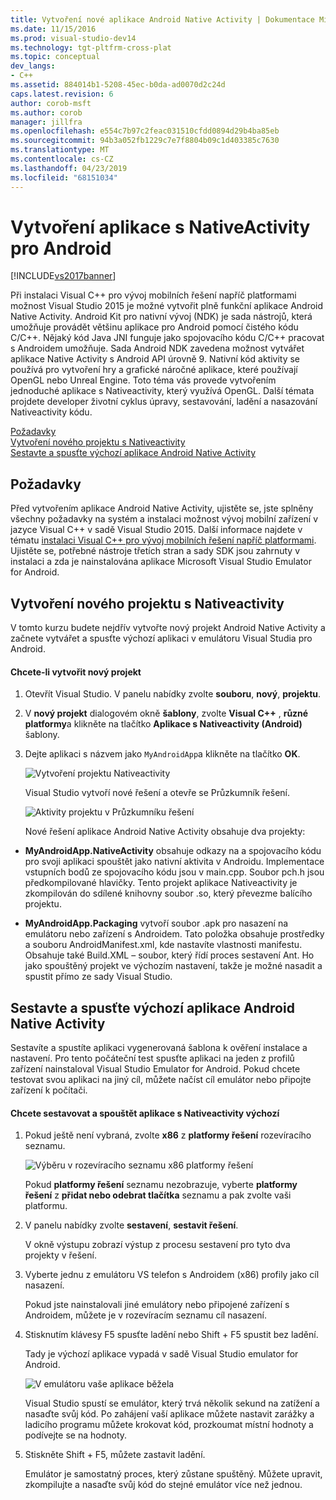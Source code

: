 ```yaml
---
title: Vytvoření nové aplikace Android Native Activity | Dokumentace Microsoftu
ms.date: 11/15/2016
ms.prod: visual-studio-dev14
ms.technology: tgt-pltfrm-cross-plat
ms.topic: conceptual
dev_langs:
- C++
ms.assetid: 884014b1-5208-45ec-b0da-ad0070d2c24d
caps.latest.revision: 6
author: corob-msft
ms.author: corob
manager: jillfra
ms.openlocfilehash: e554c7b97c2feac031510cfdd0894d29b4ba85eb
ms.sourcegitcommit: 94b3a052fb1229c7e7f8804b09c1d403385c7630
ms.translationtype: MT
ms.contentlocale: cs-CZ
ms.lasthandoff: 04/23/2019
ms.locfileid: "68151034"
---
```

# <a name="create-an-android-native-activity-app"></a>Vytvoření aplikace s NativeActivity pro Android
[!INCLUDE[vs2017banner](../includes/vs2017banner.md)]

Při instalaci Visual C++ pro vývoj mobilních řešení napříč platformami možnost Visual Studio 2015 je možné vytvořit plně funkční aplikace Android Native Activity. Android Kit pro nativní vývoj (NDK) je sada nástrojů, která umožňuje provádět většinu aplikace pro Android pomocí čistého kódu C/C++. Nějaký kód Java JNI funguje jako spojovacího kódu C/C++ pracovat s Androidem umožňuje. Sada Android NDK zavedena možnost vytvářet aplikace Native Activity s Android API úrovně 9. Nativní kód aktivity se používá pro vytvoření hry a grafické náročné aplikace, které používají OpenGL nebo Unreal Engine. Toto téma vás provede vytvořením jednoduché aplikace s Nativeactivity, který využívá OpenGL. Další témata projdete developer životní cyklus úpravy, sestavování, ladění a nasazování Nativeactivity kódu.  
  
 [Požadavky](#req)   
 [Vytvoření nového projektu s Nativeactivity](#Create)   
 [Sestavte a spusťte výchozí aplikace Android Native Activity](#BuildHello)  
  
## <a name="req"></a> Požadavky  
 Před vytvořením aplikace Android Native Activity, ujistěte se, jste splněny všechny požadavky na systém a instalaci možnost vývoj mobilní zařízení v jazyce Visual C++ v sadě Visual Studio 2015. Další informace najdete v tématu [instalaci Visual C++ pro vývoj mobilních řešení napříč platformami](../cross-platform/install-visual-cpp-for-cross-platform-mobile-development.md). Ujistěte se, potřebné nástroje třetích stran a sady SDK jsou zahrnuty v instalaci a zda je nainstalována aplikace Microsoft Visual Studio Emulator for Android.  
  
## <a name="Create"></a> Vytvoření nového projektu s Nativeactivity  
 V tomto kurzu budete nejdřív vytvořte nový projekt Android Native Activity a začnete vytvářet a spusťte výchozí aplikaci v emulátoru Visual Studia pro Android.  
  
#### <a name="to-create-a-new-project"></a>Chcete-li vytvořit nový projekt  
  
1. Otevřít Visual Studio. V panelu nabídky zvolte **souboru**, **nový**, **projektu**.  
  
2. V **nový projekt** dialogovém okně **šablony**, zvolte **Visual C++** , **různé platformy**a klikněte na tlačítko  **Aplikace s Nativeactivity (Android)** šablony.  
  
3. Dejte aplikaci s názvem jako `MyAndroidApp`a klikněte na tlačítko **OK**.  
  
    ![Vytvoření projektu Nativeactivity](../cross-platform/media/cppmdd-newproject.PNG "CppMDD_NewProject")  
  
    Visual Studio vytvoří nové řešení a otevře se Průzkumník řešení.  
  
    ![Aktivity projektu v Průzkumníku řešení](../cross-platform/media/cppmdd-rc-na-solutionexp.PNG "CPPMDD_RC_NA_SolutionExp")  
  
   Nové řešení aplikace Android Native Activity obsahuje dva projekty:  
  
- **MyAndroidApp.NativeActivity** obsahuje odkazy na a spojovacího kódu pro svoji aplikaci spouštět jako nativní aktivita v Androidu. Implementace vstupních bodů ze spojovacího kódu jsou v main.cpp. Soubor pch.h jsou předkompilované hlavičky. Tento projekt aplikace Nativeactivity je zkompilován do sdílené knihovny soubor .so, který převezme balícího projektu.  
  
- **MyAndroidApp.Packaging** vytvoří soubor .apk pro nasazení na emulátoru nebo zařízení s Androidem. Tato položka obsahuje prostředky a souboru AndroidManifest.xml, kde nastavíte vlastnosti manifestu. Obsahuje také Build.XML – soubor, který řídí proces sestavení Ant. Ho jako spouštěný projekt ve výchozím nastavení, takže je možné nasadit a spustit přímo ze sady Visual Studio.  
  
## <a name="BuildHello"></a> Sestavte a spusťte výchozí aplikace Android Native Activity  
 Sestavíte a spustíte aplikaci vygenerovaná šablona k ověření instalace a nastavení. Pro tento počáteční test spusťte aplikaci na jeden z profilů zařízení nainstaloval Visual Studio Emulator for Android. Pokud chcete testovat svou aplikaci na jiný cíl, můžete načíst cíl emulátor nebo připojte zařízení k počítači.  
  
#### <a name="to-build-and-run-the-default-native-activity-app"></a>Chcete sestavovat a spouštět aplikace s Nativeactivity výchozí  
  
1. Pokud ještě není vybraná, zvolte **x86** z **platformy řešení** rozevíracího seznamu.  
  
     ![Výběru v rozevíracího seznamu x86 platformy řešení](../cross-platform/media/cppmdd-rc-na-solution-x86.png "CPPMDD_RC_NA_Solution_x86")  
  
     Pokud **platformy řešení** seznamu nezobrazuje, vyberte **platformy řešení** z **přidat nebo odebrat tlačítka** seznamu a pak zvolte vaši platformu.  
  
2. V panelu nabídky zvolte **sestavení**, **sestavit řešení**.  
  
     V okně výstupu zobrazí výstup z procesu sestavení pro tyto dva projekty v řešení.  
  
3. Vyberte jednu z emulátoru VS telefon s Androidem (x86) profily jako cíl nasazení.  
  
     Pokud jste nainstalovali jiné emulátory nebo připojené zařízení s Androidem, můžete je v rozevíracím seznamu cíl nasazení.  
  
4. Stisknutím klávesy F5 spusťte ladění nebo Shift + F5 spustit bez ladění.  
  
     Tady je výchozí aplikace vypadá v sadě Visual Studio emulator for Android.  
  
     ![V emulátoru vaše aplikace běžela](../cross-platform/media/cppmdd-emulator-running-app.PNG "CppMDD_Emulator_Running_App")  
  
     Visual Studio spustí se emulátor, který trvá několik sekund na zatížení a nasaďte svůj kód. Po zahájení vaší aplikace můžete nastavit zarážky a ladicího programu můžete krokovat kód, prozkoumat místní hodnoty a podívejte se na hodnoty.  
  
5. Stiskněte Shift + F5, můžete zastavit ladění.  
  
     Emulátor je samostatný proces, který zůstane spuštěný. Můžete upravit, zkompilujte a nasaďte svůj kód do stejné emulátor více než jednou.

